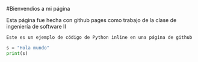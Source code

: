 

#Bienvendios a mi página

<p>Esta página fue hecha con github pages como trabajo de la clase de ingeniería de software II</p>

```
Este es un ejemplo de código de Python inline en una página de github

```

```python 
s = "Hola mundo"
print(s)
```
